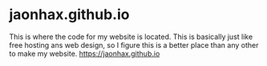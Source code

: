 # jaonhax.github.io
This is where the code for my website is located. This is basically just like free hosting ans web design, so I figure this is a better place than any other to make my website.
https://jaonhax.github.io
